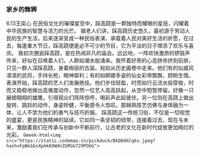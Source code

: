   ### 家乡的舞狮
6.13王奕心
  在民俗文化的璀璨星空中，踩高跷是一颗独特而耀眼的星辰，闪耀着中华民族的智慧与活力的光芒。
  据老人们讲，踩高跷历史悠久，最初源于劳动人民的生产生活，后来逐渐变成一种民俗表演，承载着人民对美好生活的祈愿，在过去，每逢重大节日，踩高跷便是必不可少的节目，它为平淡的日子增添了欢乐与喜庆。
  我初次邂逅踩高跷，是在热闹非凡的庙会。远远地，一阵欢快激昂的锣鼓声传来，好似在召唤着人们，人群如潮水般涌来。我怀着好奇的心态拼命挤到前排，只见一群人深踩高跷，身着绚丽的古装。宛如从历史画卷中走来。他们有的似威风凛凛的武将，手持长枪，眼神犀利；有的如婀娜多姿的仙女彩带飘飘，顾盼生情。
  表演开始，踩高跷的艺人们发展绝技。他们步伐轻盈，时而如行云流水般穿梭，时而又稳稳地做出高难度动作，忽然一位艺人高高跃起，从空中短暂停留。好像一只展翅翱翔的雄鹰，引得观众们阵阵惊呼，喝彩声此起彼伏。另一位则在高跷上做出旋转、跳跃的动作，身姿矫健，平衡感令人惊叹。那娴熟技艺仿佛与身体融为一体，让人不禁为他们的勇气与技巧折服。
踩高跷这一传统习俗，不仅是一切视觉的盛宴，更是民族精神的延续。它如同一条坚韧的纽带，连接着过去、现在与未来，激励着我们在传承与创新中不断前行，让古老的文化在新时代绽放更加绚烂的光彩。
`Gmeek-html<img src="https://static.codemao.cn/pickduck/BkD8dkCqkx.jpeg?hash=FpBm1bsXpmk8XWdnZURGG729PObG">`